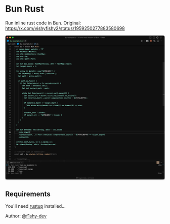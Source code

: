 # Bun Rust

Run inline rust code in Bun.
Original: https://x.com/vishyfishy2/status/1959250277883580698

![du-like example](./example.png)

## Requirements

You'll need [rustup](https://rustup.rs/) installed...

Author: [@f1shy-dev](https://x.com/vishyfishy2)